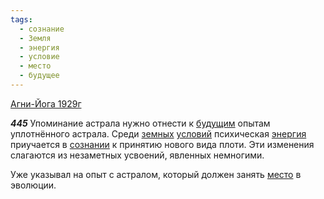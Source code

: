 ```yaml
---
tags:
  - сознание
  - Земля
  - энергия
  - условие
  - место
  - будущее
---
```


[Агни-Йога 1929г](/agni/1929)

___445___
Упоминание астрала нужно отнести к [будущим](/tag/#будущее) опытам уплотнённого астрала. Среди [земных](/tag/#Земля) [условий](/tag/#условие) психическая [энергия](/tag/#энергия) приучается в [сознании](/tag/#сознание) к принятию нового вида плоти. Эти изменения слагаются из незаметных усвоений, явленных немногими.   

Уже указывал на опыт с астралом, который должен занять [место](/tag/#место) в эволюции.